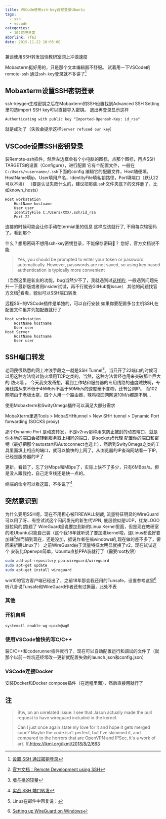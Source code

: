 ```yaml
---
title: VSCode使用ssh-key远程登录Ubuntu
tags:
  - ssh
  - vscode
categories:
  - 102网吧日常
abbrlink: 7f63
date: 2019-11-22 10:05:08
---
```

兼谈使用SSH转发加快教研室网上冲浪速度
<!-- more -->
Mobaxterm挺好用的，只是那个文本编辑器不舒服。
试着用一下VSCode的remote-ssh
通过ssh-key登录就不多讲了[^1]

## Mobaxterm设置SSH密钥登录

ssh-keygen生成密钥之后在Mobaxterm的SSH设置找到Advanced SSH Setting里勾选import SSH key可以直接导入密钥。
退出再登录显示这样

```log
Authenticating with public key "Imported-Openssh-Key: id_rsa"
```

就是成功了（失败会提示这样`Server refused our key`)

## VSCode设置SSH密钥登录

装Remote-ssh插件，然后左边框会有个小电脑的图标，点那个图标，再点SSH TARGETS的设置（Configure），进行配置
它有个配置文件，一般在`C:/Users/<username>/.ssh`下面的config
编辑它的配置文件，Host随便填，HostName填ip，User填用户名，IdentityFile填私钥路径，Port填端口（默认22可以不填）
（要是认证失败什么的，建议把那些.ssh文件夹底下的文件删了，比如known_hosts）

```config
Host workstation
    HostName hostname
    User user
    IdentityFile C:/Users/XXX/.ssh/id_rsa
    Port 22
```

连接的时候可能会让你手动在termial里的信息
这样应该就行了, 不用每次输密码了。看到那个

什么？想用密码不想用ssh-key密钥登录，不能保存密码🐴？
您好，官方文档说不能
>Yes, you should be prompted to enter your token or password automatically. However, passwords are not saved, so using key based authentication is typically more convenient

（当然这里是新出的功能，bug当然少不了，我就遇到过[这样的](https://github.com/microsoft/vscode-remote-release/issues/1217), 一般遇到问题先升一下最新版或者用insider试试，再不行就去GitHub提issue）
其他的问题找官方文档[^2]看看，貌似可以SSH端口转发

远程SSH的VSCode插件是单独的，可以自行安装
如果你要配置多台主机SSH,在配置文件里并列加配置就行了

```config
Host workstation
    HostName hostname
    User user
Host Server
    HostName hostname
    User user
```

## SSH端口转发

老网民很熟悉的网上冲浪手段之一就是SSH Tunnel[^3]。当只开了22端口的时候可以用这种方法绕过防火墙用TCP之类的，当然，这种方法曾经也用来突破那个巨大的 防火墙 。
今天我突发奇想，看到工作站和服务器的专用线路的速度贼快啊，~~专用线路从来不低于45Mb/s不高于50Mb/s的速度毫不含糊~~，还有公网IP。
而102网吧由于老板太抠，四个人用一个路由器，辣鸡校园网网速10M/s都跑不到...

使用Mobaxterm和SwityOmega插件可以满足大部分需求

MobaXterm里选Tools > MobaSHHtunnel > New SHH tunnel > Dynamic Port forwarding (SOCKS proxy)

那个Dynamic Port 是动态转发，不是v2ray那种用来防止被封的动态端口，就是你本地的端口会被转到服务器上相同的端口，是sockets5代理
配置你的端口和密钥（最好把那个autostart和Autoconnect也选上），然后到SwityOmega之类的工具里面填上相应的端口，就可以愉快的上网了。从浏览器的IP查询网站看一下IP，已经是服务器的IP了

更新，看错了，忘了分Mbps和MBps了，实际上快不了多少，只有6MBps/s。但是没人跟我抢，自己走专线还是快一点的。

终端的命令可以看这篇，不多说了[^4]

## 突然意识到

为什么要用SSH呢，现在不用担心被FIREWALL制裁, 流量特征明显的WireGuard可以用了呀...
有空试试这个闪闪发光的新生代VPN, 底层貌似是UDP，红龙LOGO挺拉风的(跑题了
WireGuard据说要加到新的Linux Kernel里面，但是现在教研室的老Ubuntu只能自己装（这个我18年就听说了要加进kernel啦，连Linus都说好要加辣[^5]然而鸽到现在，还是没加，据说作者在搞windows的,现在做的差不多了，要回来折腾Linux了）
之前WireGuard由于流量特征太明显就换了v2，现在试试这个
安装比Openvpn简单，Ubuntu直接PPA装就行了（需要root权限）

```bash
sudo add-apt-repository ppa:wireguard/wireguard
sudo apt-get update
sudo apt-get install wireguard
```

win10的官方客户端已经出了，之前18年那会我还用的Tunsafe，设置参考这里[^6]
听八卦说Tunsafe和WireGuard作者还有过撕逼，此处不表

### 其他

### 开机自启

```bash
systemctl enable wg-quick@wg0
```

### 使用VSCode愉快的写C/C++

装C/C++和coderunner插件就行了，现在可以自动配置运行和调试的文件了（就那个以前一堆坑还经常改一更新就配置失效的launch.json和config.json）

### VSCode连接Docker

安装Docker和Docker compose插件（在远程里面），然后直接用就行了 

## 注

[^1]:[设置 SSH 通过密钥登录](https://hyjk2000.github.io/2012/03/16/how-to-set-up-ssh-keys/)
[^2]:[官方文档：Remote Development using SSH](https://code.visualstudio.com/docs/remote/ssh)
[^3]:[墙与梯的较量](https://blog.yandere.moe/moe/gfw-vs-proxy/97.html)
[^4]:[实战 SSH 端口转发](https://www.ibm.com/developerworks/cn/linux/l-cn-sshforward/index.html)
[^5]:Linus在邮件中回复说：
>Btw, on an unrelated issue: I see that Jason actually made the pull
>request to have wireguard included in the kernel.
>
>Can I just once again state my love for it and hope it gets merged
>soon? Maybe the code isn't perfect, but I've skimmed it, and compared to the horrors that are OpenVPN and IPSec, it's a work of art.
见<https://lkml.org/lkml/2018/8/2/663>
[^6]:[Setting up WireGuard on Windows](https://golb.hplar.ch/2019/07/wireguard-windows.html)
